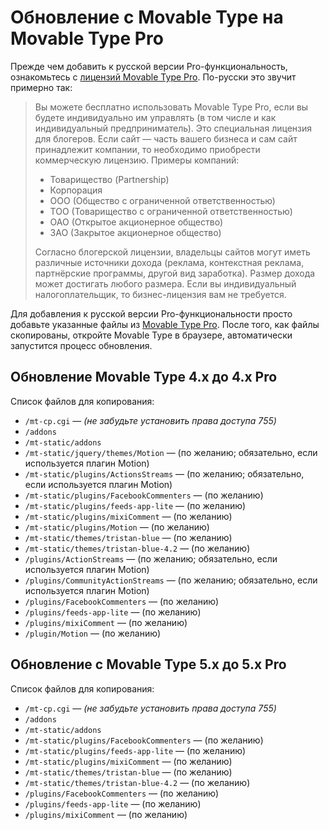 # Обновление с Movable Type на Movable Type Pro

Прежде чем добавить к русской версии Pro-функциональность, ознакомьтесь с [лицензий Movable Type Pro](http://movabletype.com/download/pricing-faq.html#faq11). По-русски это звучит примерно так:

> Вы можете бесплатно использовать Movable Type Pro, если вы будете индивидуально им управлять (в том числе и как индивидуальный предприниматель). Это специальная лицензия для блогеров. Если сайт — часть вашего бизнеса и сам сайт принадлежит компании, то необходимо приобрести коммерческую лицензию. Примеры компаний: 
> 
> * Товарищество (Partnership) 
> * Корпорация 
> * ООО (Общество с ограниченной ответственностью) 
> * ТОО (Товарищество с ограниченной ответственностью) 
> * ОАО (Открытое акционерное общество) 
> * ЗАО (Закрытое акционерное общество) 
> 
>Согласно блогерской лицензии, владельцы сайтов могут иметь различные источники дохода (реклама, контекстная реклама, партнёрские программы, другой вид заработка). Размер дохода может достигать любого размера. Если вы индивидуальный налогоплательщик, то бизнес-лицензия вам не требуется.

Для добавления к русской версии Pro-функциональности просто добавьте указанные файлы из [Movable Type Pro](http://movabletype.com/download/). После того, как файлы скопированы, откройте Movable Type в браузере, автоматически запустится процесс обновления.

## Обновление Movable Type 4.x до 4.x Pro

Список файлов для копирования:

* `/mt-cp.cgi` — _(не забудьте установить права доступа 755)_
* `/addons`
* `/mt-static/addons`
* `/mt-static/jquery/themes/Motion` — (по желанию; обязательно, если используется плагин Motion)
* `/mt-static/plugins/ActionsStreams` — (по желанию; обязательно, если используется плагин Motion)
* `/mt-static/plugins/FacebookCommenters` — (по желанию)
* `/mt-static/plugins/feeds-app-lite` — (по желанию)
* `/mt-static/plugins/mixiComment` — (по желанию)
* `/mt-static/plugins/Motion` — (по желанию)
* `/mt-static/themes/tristan-blue` — (по желанию)
* `/mt-static/themes/tristan-blue-4.2` — (по желанию)
* `/plugins/ActionStreams` — (по желанию; обязательно, если используется плагин Motion)
* `/plugins/CommunityActionStreams` — (по желанию; обязательно, если используется плагин Motion)
* `/plugins/FacebookCommenters` — (по желанию)
* `/plugins/feeds-app-lite` — (по желанию)
* `/plugins/mixiComment` — (по желанию)
* `/plugin/Motion` — (по желанию)

## Обновление с Movable Type 5.x до 5.x Pro

Список файлов для копирования:

* `/mt-cp.cgi` — _(не забудьте установить права доступа 755)_
* `/addons`
* `/mt-static/addons`
* `/mt-static/plugins/FacebookCommenters` — (по желанию)
* `/mt-static/plugins/feeds-app-lite` — (по желанию)
* `/mt-static/plugins/mixiComment` — (по желанию)
* `/mt-static/themes/tristan-blue` — (по желанию)
* `/mt-static/themes/tristan-blue-4.2` — (по желанию)
* `/plugins/FacebookCommenters` — (по желанию)
* `/plugins/feeds-app-lite` — (по желанию)
* `/plugins/mixiComment` — (по желанию)

